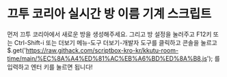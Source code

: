 # 끄투 코리아 실시간 방 이름 기계 스크립트
먼저 끄투 코리아에서 새로운 방을 생성해주세요.
그리고 방 설정을 눌러주고 F12키 또는 Ctrl-Shift-i 또는 더보기 메뉴-도구 더보기-개발자 도구를 클릭하고
 콘솔을 눌르고 $.get('https://raw.githack.com/scriptbox-kro-kr/kkutu-room-time/main/%EC%8A%A4%ED%81%AC%EB%A6%BD%ED%8A%B8.js'); 를 입력하고 엔터 키를 눌르면 됩니다!
